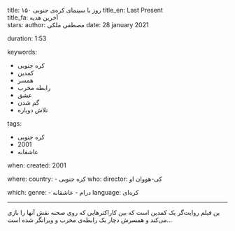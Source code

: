 
title: ۱۵۰ روز با سینمای کره‌ی جنوبی 
title_en: Last Present   
title_fa: آخرین هدیه  
stars: 
author: مصطفی ملکی
date: 28 january 2021 

duration: 1:53

keywords:
  - کره جنوبی
  - کمدین
  - همسر
  - رابطه مخرب
  - عشق
  - گم شدن
  - تلاش دوباره
  
tags:
  - کره جنوبی
  - 2001
  - عاشقانه

when:
  created: 2001

where:
  country: 
    - کره جنوبی 
who:
  director: کی-هووان او

which:
  genre:
    - درام
    - عاشقانه
  language: کره‌ای

---

ین فیلم روایت‌گر یک کمدین است که بین کاراکترهایی که روی صحنه نقش آنها را بازی می‌کند و همسرش دچار یک رابطه‌ی مخرب و ویرانگر شده است...

